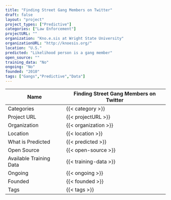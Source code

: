 ```yaml
---
title: "Finding Street Gang Members on Twitter"
draft: false
layout: "project"
project_types: ["Predictive"]
categories: ["Law Enforcement"]
projectURL: ""
organization: "Kno.e.sis at Wright State University"
organizationURL: "http://knoesis.org/"
location: "U.S."
predicted: "Likelihood person is a gang member"
open_source: ""
training_data: "No"
ongoing: "No"
founded: "2010"
tags: ["Gangs","Predictive","Data"]
---
```



Name                    |  Finding Street Gang Members on Twitter    
------------------------|----
Categories              | {{< category >}} 
Project URL             | {{< projectURL >}} 
Organization            | {{< organization >}} 
Location                | {{< location >}} 
What is Predicted       | {{< predicted >}} 
Open Source             | {{< open-source >}} 
Available Training Data | {{< training-data >}}
Ongoing                 | {{< ongoing >}} 
Founded                 | {{< founded >}} 
Tags                    | {{< tags >}} 

